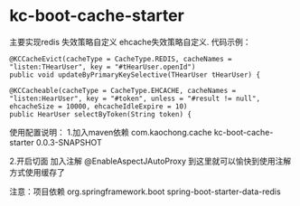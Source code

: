 # kc-boot-cache-starter
主要实现redis 失效策略自定义 ehcache失效策略自定义.
代码示例：

    @KCCacheEvict(cacheType = CacheType.REDIS, cacheNames = "listen:THearUser", key = "#tHearUser.openId")
    public void updateByPrimaryKeySelective(THearUser tHearUser) {

    @KCCacheable(cacheType = CacheType.EHCACHE, cacheNames = "listen:HearUser", key = "#token", unless = "#result != null", ehcacheSize = 10000, ehcacheIdleExpire = 10)
    public HearUser selectByToken(String token) {

使用配置说明：
1.加入maven依赖
        <dependency>
            <groupId>com.kaochong.cache</groupId>
            <artifactId>kc-boot-cache-starter</artifactId>
            <version>0.0.3-SNAPSHOT</version>
        </dependency>
        
        
2.开启切面
        加入注解 @EnableAspectJAutoProxy
到这里就可以愉快到使用注解方式使用缓存了

注意：项目依赖
<dependency>
    <groupId>org.springframework.boot</groupId>
    <artifactId>spring-boot-starter-data-redis</artifactId>
</dependency>
